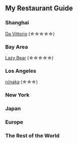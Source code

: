 ## My Restaurant Guide
### Shanghai
[Da Vittorio](/food/dv.md) (☆☆☆☆☆)

### Bay Area
[Lazy Bear](/food/lazybear.md) (☆☆☆☆☆)

### Los Angeles
[n/naka](/food/naka.md) (☆☆☆)

### New York

### Japan

### Europe

### The Rest of the World

